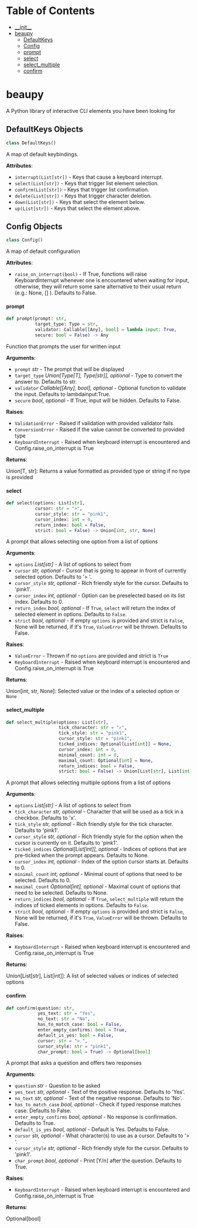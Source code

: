 # Table of Contents

* [\_\_init\_\_](#__init__)
* [beaupy](#beaupy)
  * [DefaultKeys](#beaupy.DefaultKeys)
  * [Config](#beaupy.Config)
  * [prompt](#beaupy.prompt)
  * [select](#beaupy.select)
  * [select\_multiple](#beaupy.select_multiple)
  * [confirm](#beaupy.confirm)

<a id="beaupy"></a>

# beaupy

A Python library of interactive CLI elements you have been looking for

<a id="beaupy.DefaultKeys"></a>

## DefaultKeys Objects

```python
class DefaultKeys()
```

A map of default keybindings.

**Attributes**:

- `interrupt(List[str])` - Keys that cause a keyboard interrupt.
- `select(List[str])` - Keys that trigger list element selection.
- `confirm(List[str])` - Keys that trigger list confirmation.
- `delete(List[str])` - Keys that trigger character deletion.
- `down(List[str])` - Keys that select the element below.
- `up(List[str])` - Keys that select the element above.

<a id="beaupy.Config"></a>

## Config Objects

```python
class Config()
```

A map of default configuration

**Attributes**:

- `raise_on_interrupt(bool)` - If True, functions will raise KeyboardInterrupt whenever one is encountered when waiting for input,
  otherwise, they will return some sane alternative to their usual return (e.g.: None, [] ). Defaults to False.

<a id="beaupy.prompt"></a>

#### prompt

```python
def prompt(prompt: str,
           target_type: Type = str,
           validator: Callable[[Any], bool] = lambda input: True,
           secure: bool = False) -> Any
```

Function that prompts the user for written input

**Arguments**:

- `prompt` _str_ - The prompt that will be displayed
- `target_type` _Union[Type[T], Type[str]], optional_ - Type to convert the answer to. Defaults to str.
- `validator` _Callable[[Any], bool], optional_ - Optional function to validate the input. Defaults to lambdainput:True.
- `secure` _bool, optional_ - If True, input will be hidden. Defaults to False.
  

**Raises**:

- `ValidationError` - Raised if validation with provided validator fails
- `ConversionError` - Raised if the value cannot be converted to provided type
- `KeyboardInterrupt` - Raised when keyboard interrupt is encountered and Config.raise_on_interrupt is True
  

**Returns**:

  Union[T, str]: Returns a value formatted as provided type or string if no type is provided

<a id="beaupy.select"></a>

#### select

```python
def select(options: List[str],
           cursor: str = ">",
           cursor_style: str = "pink1",
           cursor_index: int = 0,
           return_index: bool = False,
           strict: bool = False) -> Union[int, str, None]
```

A prompt that allows selecting one option from a list of options

**Arguments**:

- `options` _List[str]_ - A list of options to select from
- `cursor` _str, optional_ - Cursor that is going to appear in front of currently selected option. Defaults to '> '.
- `cursor_style` _str, optional_ - Rich friendly style for the cursor. Defaults to 'pink1'.
- `cursor_index` _int, optional_ - Option can be preselected based on its list index. Defaults to 0.
- `return_index` _bool, optional_ - If `True`, `select` will return the index of selected element in options. Defaults to `False`.
- `strict` _bool, optional_ - If empty `options` is provided and strict is `False`, None will be returned,
  if it's `True`, `ValueError` will be thrown. Defaults to False.
  

**Raises**:

- `ValueError` - Thrown if no `options` are povided and strict is `True`
- `KeyboardInterrupt` - Raised when keyboard interrupt is encountered and Config.raise_on_interrupt is True
  

**Returns**:

  Union[int, str, None]: Selected value or the index of a selected option or `None`

<a id="beaupy.select_multiple"></a>

#### select\_multiple

```python
def select_multiple(options: List[str],
                    tick_character: str = "✓",
                    tick_style: str = "pink1",
                    cursor_style: str = "pink1",
                    ticked_indices: Optional[List[int]] = None,
                    cursor_index: int = 0,
                    minimal_count: int = 0,
                    maximal_count: Optional[int] = None,
                    return_indices: bool = False,
                    strict: bool = False) -> Union[List[str], List[int]]
```

A prompt that allows selecting multiple options from a list of options

**Arguments**:

- `options` _List[str]_ - A list of options to select from
- `tick_character` _str, optional_ - Character that will be used as a tick in a checkbox. Defaults to 'x'.
- `tick_style` _str, optional_ - Rich friendly style for the tick character. Defaults to 'pink1'.
- `cursor_style` _str, optional_ - Rich friendly style for the option when the cursor is currently on it. Defaults to 'pink1'.
- `ticked_indices` _Optional[List[int]], optional_ - Indices of options that are pre-ticked when the prompt appears. Defaults to None.
- `cursor_index` _int, optional_ - Index of the option cursor starts at. Defaults to 0.
- `minimal_count` _int, optional_ - Minimal count of options that need to be selected. Defaults to 0.
- `maximal_count` _Optional[int], optional_ - Maximal count of options that need to be selected. Defaults to None.
- `return_indices` _bool, optional_ - If `True`, `select_multiple` will return the indices of ticked elements in options. Defaults to `False`.
- `strict` _bool, optional_ - If empty `options` is provided and strict is `False`, None will be returned, if it's `True`, `ValueError` will be thrown. Defaults to False.
  

**Raises**:

- `KeyboardInterrupt` - Raised when keyboard interrupt is encountered and Config.raise_on_interrupt is True
  

**Returns**:

  Union[List[str], List[int]]: A list of selected values or indices of selected options

<a id="beaupy.confirm"></a>

#### confirm

```python
def confirm(question: str,
            yes_text: str = "Yes",
            no_text: str = "No",
            has_to_match_case: bool = False,
            enter_empty_confirms: bool = True,
            default_is_yes: bool = False,
            cursor: str = "> ",
            cursor_style: str = "pink1",
            char_prompt: bool = True) -> Optional[bool]
```

A prompt that asks a question and offers two responses

**Arguments**:

- `question` _str_ - Question to be asked
- `yes_text` _str, optional_ - Text of the positive response. Defaults to 'Yes'.
- `no_text` _str, optional_ - Text of the negative response. Defaults to 'No'.
- `has_to_match_case` _bool, optional_ - Check if typed response matches case. Defaults to False.
- `enter_empty_confirms` _bool, optional_ - No response is confirmation. Defaults to True.
- `default_is_yes` _bool, optional_ - Default is Yes. Defaults to False.
- `cursor` _str, optional_ - What character(s) to use as a cursor. Defaults to '> '.
- `cursor_style` _str, optional_ - Rich friendly style for the cursor. Defaults to 'pink1'.
- `char_prompt` _bool, optional_ - Print [Y/n] after the question. Defaults to True.
  

**Raises**:

- `KeyboardInterrupt` - Raised when keyboard interrupt is encountered and Config.raise_on_interrupt is True
  

**Returns**:

  Optional[bool]